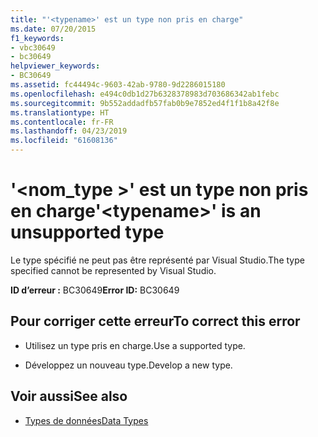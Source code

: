 ```yaml
---
title: "'<typename>' est un type non pris en charge"
ms.date: 07/20/2015
f1_keywords:
- vbc30649
- bc30649
helpviewer_keywords:
- BC30649
ms.assetid: fc44494c-9603-42ab-9780-9d2286015180
ms.openlocfilehash: e494c0db1d27b6328378983d703686342ab1febc
ms.sourcegitcommit: 9b552addadfb57fab0b9e7852ed4f1f1b8a42f8e
ms.translationtype: HT
ms.contentlocale: fr-FR
ms.lasthandoff: 04/23/2019
ms.locfileid: "61608136"
---
```

# <a name="typename-is-an-unsupported-type"></a><span data-ttu-id="77c94-102">'\<nom_type >' est un type non pris en charge</span><span class="sxs-lookup"><span data-stu-id="77c94-102">'\<typename>' is an unsupported type</span></span>
<span data-ttu-id="77c94-103">Le type spécifié ne peut pas être représenté par Visual Studio.</span><span class="sxs-lookup"><span data-stu-id="77c94-103">The type specified cannot be represented by Visual Studio.</span></span>  
  
 <span data-ttu-id="77c94-104">**ID d’erreur :** BC30649</span><span class="sxs-lookup"><span data-stu-id="77c94-104">**Error ID:** BC30649</span></span>  
  
## <a name="to-correct-this-error"></a><span data-ttu-id="77c94-105">Pour corriger cette erreur</span><span class="sxs-lookup"><span data-stu-id="77c94-105">To correct this error</span></span>  
  
- <span data-ttu-id="77c94-106">Utilisez un type pris en charge.</span><span class="sxs-lookup"><span data-stu-id="77c94-106">Use a supported type.</span></span>  
  
- <span data-ttu-id="77c94-107">Développez un nouveau type.</span><span class="sxs-lookup"><span data-stu-id="77c94-107">Develop a new type.</span></span>  
  
## <a name="see-also"></a><span data-ttu-id="77c94-108">Voir aussi</span><span class="sxs-lookup"><span data-stu-id="77c94-108">See also</span></span>

- [<span data-ttu-id="77c94-109">Types de données</span><span class="sxs-lookup"><span data-stu-id="77c94-109">Data Types</span></span>](../../visual-basic/language-reference/data-types/index.md)
